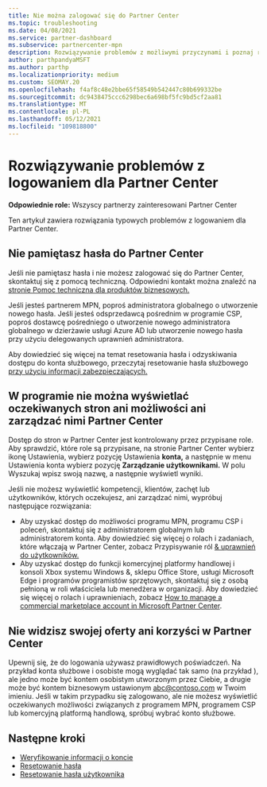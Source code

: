 ```yaml
---
title: Nie można zalogować się do Partner Center
ms.topic: troubleshooting
ms.date: 04/08/2021
ms.service: partner-dashboard
ms.subservice: partnercenter-mpn
description: Rozwiązywanie problemów z możliwymi przyczynami i poznaj rozwiązania dotyczące sytuacji, w których nie możesz zalogować się do usługi Partner Center — dowiedz się więcej o resetowaniu haseł, sprawdzaniu ról i sprawdzaniu poświadczeń.
author: parthpandyaMSFT
ms.author: parthp
ms.localizationpriority: medium
ms.custom: SEOMAY.20
ms.openlocfilehash: f4af8c48e2bbe65f58549b542447c80b699332be
ms.sourcegitcommit: dc9438475ccc6298bec6a698bf5fc9bd5cf2aa81
ms.translationtype: MT
ms.contentlocale: pl-PL
ms.lasthandoff: 05/12/2021
ms.locfileid: "109818800"
---
```

# <a name="troubleshoot-sign-in-issues-for-partner-center"></a>Rozwiązywanie problemów z logowaniem dla Partner Center

**Odpowiednie role:** Wszyscy partnerzy zainteresowani Partner Center

Ten artykuł zawiera rozwiązania typowych problemów z logowaniem dla Partner Center.

## <a name="youve-forgotten-your-password-for-partner-center"></a>Nie pamiętasz hasła do Partner Center

Jeśli nie pamiętasz hasła i nie możesz zalogować się do Partner Center, skontaktuj się z pomocą techniczną. Odpowiedni kontakt można znaleźć na [stronie Pomoc techniczna dla produktów biznesowych.](/microsoft-365/admin/contact-support-for-business-products)

Jeśli jesteś partnerem MPN, poproś administratora globalnego o utworzenie nowego hasła. Jeśli jesteś odsprzedawcą pośrednim w programie CSP, poproś dostawcę pośredniego o utworzenie nowego administratora globalnego w dzierżawie usługi Azure AD lub utworzenie nowego hasła przy użyciu delegowanych uprawnień administratora.

Aby dowiedzieć się więcej na temat resetowania hasła i odzyskiwania dostępu do konta służbowego, przeczytaj resetowanie hasła służbowego [przy użyciu informacji zabezpieczających.](/azure/active-directory/user-help/active-directory-passwords-update-your-own-password#how-to-change-your-password)

## <a name="you-cant-view-or-manage-the-expected-pages-or-capabilities-in-partner-center"></a>W programie nie można wyświetlać oczekiwanych stron ani możliwości ani zarządzać nimi Partner Center

Dostęp do stron w Partner Center jest kontrolowany przez przypisane role. Aby sprawdzić, które role są przypisane, na stronie Partner Center wybierz ikonę Ustawienia, wybierz pozycję Ustawienia **konta,** a następnie w menu Ustawienia konta wybierz pozycję **Zarządzanie użytkownikami.** W polu Wyszukaj wpisz swoją nazwę, a następnie wyświetl wyniki.

Jeśli nie możesz wyświetlić kompetencji, klientów, zachęt lub użytkowników, których oczekujesz, ani zarządzać nimi, wypróbuj następujące rozwiązania:

- Aby uzyskać dostęp do możliwości programu MPN, programu CSP i poleceń, skontaktuj się z administratorem globalnym lub administratorem konta. Aby dowiedzieć się więcej o rolach i zadaniach, które włączają w Partner Center, zobacz Przypisywanie ról [& uprawnień do użytkowników.](permissions-overview.md)
- Aby uzyskać dostęp do funkcji komercyjnej platformy handlowej i konsoli Xbox systemu Windows &, sklepu Office Store, usługi Microsoft Edge i programów programistów sprzętowych, skontaktuj się z osobą pełnioną w roli właściciela lub menedżera w organizacji. Aby dowiedzieć się więcej o rolach i uprawnieniach, zobacz [How to manage a commercial marketplace account in Microsoft Partner Center](/azure/marketplace/partner-center-portal/manage-account#define-user-roles-and-permissions).

## <a name="you-cant-see-your-offer-or-benefits-in-partner-center"></a>Nie widzisz swojej oferty ani korzyści w Partner Center

Upewnij się, że do logowania używasz prawidłowych poświadczeń. Na przykład konta służbowe i osobiste mogą wyglądać tak samo (na przykład ), ale jedno może być kontem osobistym utworzonym przez Ciebie, a drugie może być kontem biznesowym ustawionym abc@contoso.com w Twoim imieniu. Jeśli w takim przypadku się zalogowano, ale nie możesz wyświetlić oczekiwanych możliwości związanych z programem MPN, programem CSP lub komercyjną platformą handlową, spróbuj wybrać konto służbowe.

## <a name="next-steps"></a>Następne kroki

- [Weryfikowanie informacji o koncie](verification-responses.md)
- [Resetowanie hasła](reset-my-pasword.md)
- [Resetowanie hasła użytkownika](reset-a-user-password.md)